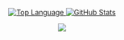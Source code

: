 
<summary></summary>
    <p align="center">
    <a href="#hayriyigit" target="_blank">
        <img alt="Top Language" src="https://github-readme-stats.vercel.app/api/top-langs/?username=hayriyigit&hide=html,&hide_border=true&title_color=4c566a&text_color=3b4252"/>
        <img alt="GitHub Stats" src="https://github-readme-stats.vercel.app/api?username=hayriyigit&show_icons=true&hide_border=true&icon_color=63c5ea&title_color=4c566a&text_color=3b4252"/>
    </a>
    </p>
    <summary></summary>
    <p align="center">
    <a href="#hayriyigit" target="_blank">
        <img src="https://profile-counter.glitch.me/hayriyigit/count.svg" />
    </a>
    </p>
